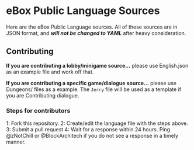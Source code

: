 # eBox Public Language Sources

Here are the eBox Public Language sources. All of these sources are in JSON format, and ***will not be changed to YAML*** after heavy consideration.

## Contributing

**If you are contributing a lobby/minigame source...** please use English.json as an example file and work off that.

**If you are contributing a specific game/dialogue source...** please use Dungeons/ files as a example. The `Jerry` file will be used as a template if you are
Contributing dialogue.

### Steps for contributors

1: Fork this repository.
2: Create/edit the language file with the steps above.
3: Submit a pull request
4: Wait for a response within 24 hours. Ping @zNotChill or @BlockArchitech if you do not see a response in a timely manner.
